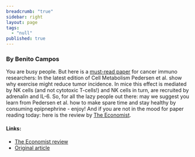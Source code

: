 ```yaml
---
breadcrumb: "true"
sidebar: right
layout: page
tags: 
  - "null"
published: true
---
```




### By Benito Campos

You are busy people. But here is a <a href="http://www.cell.com/cell-metabolism/fulltext/S1550-4131%2816%2930003-1" target="_blank"> must-read paper</a>  for cancer immuno researchers: In the latest edition of Cell Metabolism Pedersen et al. show why exercise might reduce tumor incidence. In mice this effect is mediated by NK cells (and not cytotoxic T-cells!) and NK cells in turn, are recruited by adrenalin and IL-6. So, for all the lazy people out there: may we suggest you learn from Pedersen et al. how to make spare time and stay healthy by consuming epipnephrine - enjoy!
And if you are not in the mood for paper reading today: here is the review by <a href="http://www.economist.com/news/science-and-technology/21693419-active-life-protects-against-cancer-researchers-now-understand-why-run-day" target="_blank">The Economist</a>.
 


#### Links: 

- <a href="http://www.economist.com/news/science-and-technology/21693419-active-life-protects-against-cancer-researchers-now-understand-why-run-day" target="_blank">The Economist review</a>
- <a href="http://www.cell.com/cell-metabolism/fulltext/S1550-4131%2816%2930003-1" target="_blank"> Original article</a>

